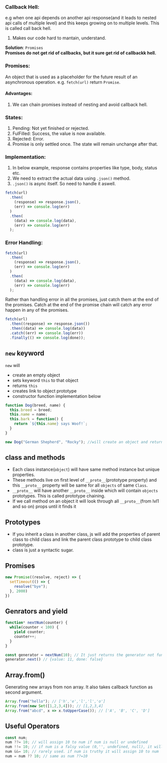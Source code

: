 ### Callback Hell:

e.g when one api depends on another api response(and it leads to nested api calls of multiple level) and this keeps growing on to multiple levels. This is called call back hell.

1. Makes our code hard to mantain, understand.

**Solution**: `Promises`\
**Promises do not get rid of callbacks, but it sure get rid of callbackk hell.**

### Promises:

An object that is used as a placeholder for the future result of an asynchronous operation.
e.g. `fetch(url)` return `Promise`.

#### Advantages:

1. We can chain promises instead of nesting and avoid callback hell.

### States:

1. Pending: Not yet finished or rejected.
2. FulFilled: Success, the value is now available.
3. Rejected: Error.
4. Promise is only settled once. The state will remain unchange after that.

### Implementation:

1. In below example, response contains properties like type, body, status etc.
2. We need to extract the actual data using `.json()` method.
3. `.json()` is async itself. So need to handle it aswell.

```js
fetch(url)
  .then(
    (response) => response.json(),
    (err) => console.log(err)
  )
  .then(
    (data) => console.log(data),
    (err) => console.log(err)
  );
```

### Error Handling:

```js
fetch(url)
  .then(
    (response) => response.json(),
    (err) => console.log(err)
  )
  .then(
    (data) => console.log(data),
    (err) => console.log(err)
  );
```

Rather than handling error in all the promises, just catch them at the end of the promises. Catch at the end of the promise chain will catch any error happen in any of the promises.

```js
fetch(url)
  .then((response) => response.json())
  .then((data) => console.log(data))
  .catch((err) => console.log(err))
  .finally(() => console.log(done));
```

## `new`  keyword
`new` will 
- create an empty object
- sets keyword `this` to that object
- returns `this`
- creates link to object prototype
- constructor function implementation below
```js
function Dog(breed, name) {
  this.breed = breed;
  this.name = name;
  this.bark = function() {
    return `${this.name} says Woof!`;
  }
}

new Dog("German Shepherd", "Rocky"); //will create an object and returns the this reference without any return statement
```

## class and methods
- Each class instance(`object`) will have same method instance but unique properties. 
- These methods live on first level of `__proto__`(prototype property) and this `__proto__` property will be same for all `objects` of same `Class`. 
- `__proto__` will have another `__proto__` inside which will contain `objects` prototypes. This is called prototype chaining.
- If we call method on an object it will look through all `__proto__`(from lvl1 and so on) props until it finds it

## Prototypes
- If you inherit a class in another class, js will add the properties of parent class to child class and link the parent class prototype to child class prototype.
- class is just a syntactic sugar.

## Promises
```js
new Promise((resolve, reject) => {
  setTimeout(() => {
    resolve("bye");
  }, 2000)
})
```

## Genrators and yield
```js
function* nextNum(counter) {
  while(counter < 100) {
    yield counter;
    counter++;
  }
}

const generator = nextNum(10); // It just returns the generator not function
generator.next() // {value: 11, done: false}
```

## Array.from()
Generating new arrays from non array. It also takes callback function as second argument.
```js
Array.from("hello"); // ['h','e','l','l','o']
Array.from(new Set([1,2,3,4])); // [1,2,3,4]
Array.from("abcd", x => x.toUpperCase()); // ['A', 'B', 'C', 'D']
```

## Useful Operators
```js
const num;
num ??= 10; // will assign 10 to num if num is null or undefined
num !!= 10; // if num is a falsy value (0,'', undefined, null), it will assign 10 to it
num &&= 10; // rarely used. if num is truthy it will assign 10 to num
num = num ?? 10; // same as num ??=10
```